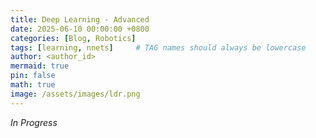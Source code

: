 ```yaml
---
title: Deep Learning - Advanced
date: 2025-06-10 00:00:00 +0800
categories: [Blog, Robotics]
tags: [learning, nnets]     # TAG names should always be lowercase
author: <author_id>
mermaid: true
pin: false
math: true
image: /assets/images/ldr.png
---
```


*In Progress*
